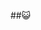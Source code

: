 ##😺
<!--
**IntelFuxing/IntelFuxing** is a ✨ _special_ ✨ repository because its `README.md` (this file) appears on your GitHub profile.

 
